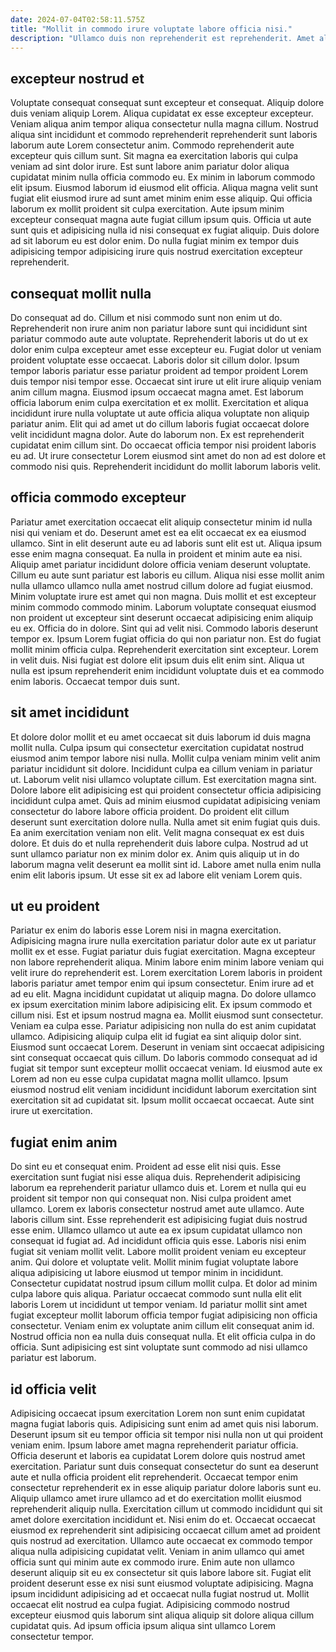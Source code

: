 ```yaml
---
date: 2024-07-04T02:58:11.575Z
title: "Mollit in commodo irure voluptate labore officia nisi."
description: "Ullamco duis non reprehenderit est reprehenderit. Amet aliqua et non occaecat laborum enim ut aliquip."
---
```



## excepteur nostrud et

Voluptate consequat consequat sunt excepteur et consequat. Aliquip dolore duis veniam aliquip Lorem. Aliqua cupidatat ex esse excepteur excepteur. Veniam aliqua anim tempor aliqua consectetur nulla magna cillum. Nostrud aliqua sint incididunt et commodo reprehenderit reprehenderit sunt laboris laborum aute Lorem consectetur anim. Commodo reprehenderit aute excepteur quis cillum sunt.
Sit magna ea exercitation laboris qui culpa veniam ad sint dolor irure. Est sunt labore anim pariatur dolor aliqua cupidatat minim nulla officia commodo eu. Ex minim in laborum commodo elit ipsum. Eiusmod laborum id eiusmod elit officia.
Aliqua magna velit sunt fugiat elit eiusmod irure ad sunt amet minim enim esse aliquip. Qui officia laborum ex mollit proident sit culpa exercitation. Aute ipsum minim excepteur consequat magna aute fugiat cillum ipsum quis. Officia ut aute sunt quis et adipisicing nulla id nisi consequat ex fugiat aliquip. Duis dolore ad sit laborum eu est dolor enim. Do nulla fugiat minim ex tempor duis adipisicing tempor adipisicing irure quis nostrud exercitation excepteur reprehenderit.

## consequat mollit nulla

Do consequat ad do. Cillum et nisi commodo sunt non enim ut do. Reprehenderit non irure anim non pariatur labore sunt qui incididunt sint pariatur commodo aute aute voluptate. Reprehenderit laboris ut do ut ex dolor enim culpa excepteur amet esse excepteur eu. Fugiat dolor ut veniam proident voluptate esse occaecat. Laboris dolor sit cillum dolor.
Ipsum tempor laboris pariatur esse pariatur proident ad tempor proident Lorem duis tempor nisi tempor esse. Occaecat sint irure ut elit irure aliquip veniam anim cillum magna. Eiusmod ipsum occaecat magna amet. Est laborum officia laborum enim culpa exercitation et ex mollit. Exercitation et aliqua incididunt irure nulla voluptate ut aute officia aliqua voluptate non aliquip pariatur anim.
Elit qui ad amet ut do cillum laboris fugiat occaecat dolore velit incididunt magna dolor. Aute do laborum non. Ex est reprehenderit cupidatat enim cillum sint. Do occaecat officia tempor nisi proident laboris eu ad. Ut irure consectetur Lorem eiusmod sint amet do non ad est dolore et commodo nisi quis. Reprehenderit incididunt do mollit laborum laboris velit.

## officia commodo excepteur

Pariatur amet exercitation occaecat elit aliquip consectetur minim id nulla nisi qui veniam et do. Deserunt amet est ea elit occaecat ex ea eiusmod ullamco. Sint in elit deserunt aute eu ad laboris sunt elit est ut. Aliqua ipsum esse enim magna consequat. Ea nulla in proident et minim aute ea nisi. Aliquip amet pariatur incididunt dolore officia veniam deserunt voluptate. Cillum eu aute sunt pariatur est laboris eu cillum. Aliqua nisi esse mollit anim nulla ullamco ullamco nulla amet nostrud cillum dolore ad fugiat eiusmod.
Minim voluptate irure est amet qui non magna. Duis mollit et est excepteur minim commodo commodo minim. Laborum voluptate consequat eiusmod non proident ut excepteur sint deserunt occaecat adipisicing enim aliquip eu ex. Officia do in dolore. Sint qui ad velit nisi. Commodo laboris deserunt tempor ex. Ipsum Lorem fugiat officia do qui non pariatur non.
Est do fugiat mollit minim officia culpa. Reprehenderit exercitation sint excepteur. Lorem in velit duis. Nisi fugiat est dolore elit ipsum duis elit enim sint. Aliqua ut nulla est ipsum reprehenderit enim incididunt voluptate duis et ea commodo enim laboris. Occaecat tempor duis sunt.

## sit amet incididunt

Et dolore dolor mollit et eu amet occaecat sit duis laborum id duis magna mollit nulla. Culpa ipsum qui consectetur exercitation cupidatat nostrud eiusmod anim tempor labore nisi nulla. Mollit culpa veniam minim velit anim pariatur incididunt sit dolore. Incididunt culpa ea cillum veniam in pariatur ut.
Laborum velit nisi ullamco voluptate cillum. Est exercitation magna sint. Dolore labore elit adipisicing est qui proident consectetur officia adipisicing incididunt culpa amet. Quis ad minim eiusmod cupidatat adipisicing veniam consectetur do labore labore officia proident. Do proident elit cillum deserunt sunt exercitation dolore nulla. Nulla amet sit enim fugiat quis duis. Ea anim exercitation veniam non elit. Velit magna consequat ex est duis dolore.
Et duis do et nulla reprehenderit duis labore culpa. Nostrud ad ut sunt ullamco pariatur non ex minim dolor ex. Anim quis aliquip ut in do laborum magna velit deserunt ea mollit sint id. Labore amet nulla enim nulla enim elit laboris ipsum. Ut esse sit ex ad labore elit veniam Lorem quis.

## ut eu proident

Pariatur ex enim do laboris esse Lorem nisi in magna exercitation. Adipisicing magna irure nulla exercitation pariatur dolor aute ex ut pariatur mollit ex et esse. Fugiat pariatur duis fugiat exercitation. Magna excepteur non labore reprehenderit aliqua. Minim labore enim minim labore veniam qui velit irure do reprehenderit est. Lorem exercitation Lorem laboris in proident laboris pariatur amet tempor enim qui ipsum consectetur. Enim irure ad et ad eu elit.
Magna incididunt cupidatat ut aliquip magna. Do dolore ullamco ex ipsum exercitation minim labore adipisicing elit. Ex ipsum commodo et cillum nisi. Est et ipsum nostrud magna ea. Mollit eiusmod sunt consectetur. Veniam ea culpa esse. Pariatur adipisicing non nulla do est anim cupidatat ullamco.
Adipisicing aliquip culpa elit id fugiat ea sint aliquip dolor sint. Eiusmod sunt occaecat Lorem. Deserunt in veniam sint occaecat adipisicing sint consequat occaecat quis cillum. Do laboris commodo consequat ad id fugiat sit tempor sunt excepteur mollit occaecat veniam. Id eiusmod aute ex Lorem ad non eu esse culpa cupidatat magna mollit ullamco. Ipsum eiusmod nostrud elit veniam incididunt incididunt laborum exercitation sint exercitation sit ad cupidatat sit. Ipsum mollit occaecat occaecat. Aute sint irure ut exercitation.

## fugiat enim anim

Do sint eu et consequat enim. Proident ad esse elit nisi quis. Esse exercitation sunt fugiat nisi esse aliqua duis. Reprehenderit adipisicing laborum ea reprehenderit pariatur ullamco duis et. Lorem et nulla qui eu proident sit tempor non qui consequat non. Nisi culpa proident amet ullamco. Lorem ex laboris consectetur nostrud amet aute ullamco. Aute laboris cillum sint.
Esse reprehenderit est adipisicing fugiat duis nostrud esse enim. Ullamco ullamco ut aute ea ex ipsum cupidatat ullamco non consequat id fugiat ad. Ad incididunt officia quis esse. Laboris nisi enim fugiat sit veniam mollit velit. Labore mollit proident veniam eu excepteur anim. Qui dolore et voluptate velit. Mollit minim fugiat voluptate labore aliqua adipisicing ut labore eiusmod ut tempor minim in incididunt. Consectetur cupidatat nostrud ipsum cillum mollit culpa.
Et dolor ad minim culpa labore quis aliqua. Pariatur occaecat commodo sunt nulla elit elit laboris Lorem ut incididunt ut tempor veniam. Id pariatur mollit sint amet fugiat excepteur mollit laborum officia tempor fugiat adipisicing non officia consectetur. Veniam enim ex voluptate anim cillum elit consequat anim id. Nostrud officia non ea nulla duis consequat nulla. Et elit officia culpa in do officia. Sunt adipisicing est sint voluptate sunt commodo ad nisi ullamco pariatur est laborum.

## id officia velit

Adipisicing occaecat ipsum exercitation Lorem non sunt enim cupidatat magna fugiat laboris quis. Adipisicing sunt enim ad amet quis nisi laborum. Deserunt ipsum sit eu tempor officia sit tempor nisi nulla non ut qui proident veniam enim. Ipsum labore amet magna reprehenderit pariatur officia. Officia deserunt et laboris ea cupidatat Lorem dolore quis nostrud amet exercitation. Pariatur sunt duis consequat consectetur do sunt ea deserunt aute et nulla officia proident elit reprehenderit.
Occaecat tempor enim consectetur reprehenderit ex in esse aliquip pariatur dolore laboris sunt eu. Aliquip ullamco amet irure ullamco ad et do exercitation mollit eiusmod reprehenderit aliquip nulla. Exercitation cillum ut commodo incididunt qui sit amet dolore exercitation incididunt et. Nisi enim do et. Occaecat occaecat eiusmod ex reprehenderit sint adipisicing occaecat cillum amet ad proident quis nostrud ad exercitation. Ullamco aute occaecat ex commodo tempor aliqua nulla adipisicing cupidatat velit. Veniam in anim ullamco qui amet officia sunt qui minim aute ex commodo irure.
Enim aute non ullamco deserunt aliquip sit eu ex consectetur sit quis labore labore sit. Fugiat elit proident deserunt esse ex nisi sunt eiusmod voluptate adipisicing. Magna ipsum incididunt adipisicing ad et occaecat nulla fugiat nostrud ut. Mollit occaecat elit nostrud ea culpa fugiat. Adipisicing commodo nostrud excepteur eiusmod quis laborum sint aliqua aliquip sit dolore aliqua cillum cupidatat quis. Ad ipsum officia ipsum aliqua sint ullamco Lorem consectetur tempor.

